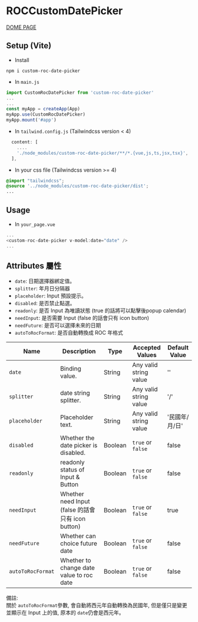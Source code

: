 # ROCCustomDatePicker

[DOME PAGE](https://kangfizz.github.io/custom-roc-date-picker/)

## Setup (Vite)

- Install
````
npm i custom-roc-date-picker
````

- In `main.js`
````javascript
import CustomRocDatePicker from 'custom-roc-date-picker'
...
...
const myApp = createApp(App)
myApp.use(CustomRocDatePicker)
myApp.mount('#app')
````

- In `tailwind.config.js` (Tailwindcss version < 4)
````javascript
  content: [
    ....
    './node_modules/custom-roc-date-picker/**/*.{vue,js,ts,jsx,tsx}',
  ],
````

- In your css file (Tailwindcss version >= 4)
```css
@import "tailwindcss";
@source '../node_modules/custom-roc-date-picker/dist';
...
```

## Usage

- In `your_page.vue`
````javascript
...
<custom-roc-date-picker v-model:date="date" />
...
````

## Attributes 屬性
- `date`: 日期選擇器綁定值。
- `splitter`: 年月日分隔器
- `placeholder`: Input 預設提示。
- `disabled`: 是否禁止點選。
- `readonly`: 是否 Input 為唯讀狀態 (true 的話將可以點擊後popup calendar) 
- `needInput`: 是否需要 Input (false 的話會只有 icon button)
- `needFuture`: 是否可以選擇未來的日期
- `autoToRocFormat`: 是否自動轉換成 ROC 年格式

| Name                | Description                                | Type                   | Accepted Values                     | Default Value |
|---------------------|--------------------------------------------|------------------------|-------------------------------------|---------------|
| `date`| Binding value.                        | String                 | Any valid string value               | ''            |
| `splitter`              | date string splitter.                   | String                 | Any valid string value                        | '/'        |
| `placeholder`       | Placeholder text.                     | String                 | Any valid string value               | '民國年/月/日'            |
| `disabled`  | Whether the date picker is disabled.                  | Boolean                 | `true` or `false`         | false |
| `readonly`              | readonly status of Input & Button                 | Boolean                 | `true` or `false`              | false        |
| `needInput`      | Whether need Input (false 的話會只有 icon button)           | Boolean                 | `true` or `false` | true            |
| `needFuture`            | Whether can choice future date      | Boolean                 |  `true` or `false`          | false             |
| `autoToRocFormat`   | Whether to change date value to roc date   | Boolean                | `true` or `false`                   | false          |

備註:   
	關於 `autoToRocFormat`參數, 會自動將西元年自動轉換為民國年, 但是僅只是變更並顯示在 Input 上的值, 原本的 `date`仍會是西元年。